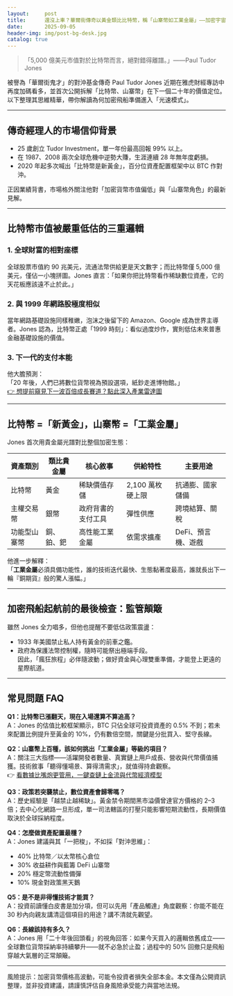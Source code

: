 ```yaml
---
layout:     post
title:      還沒上車？華爾街傳奇以黃金類比比特幣，稱「山寨幣如工業金屬」——加密宇宙加速啟航
date:       2025-09-05
header-img: img/post-bg-desk.jpg
catalog: true
---
```


>「5,000 億美元市值對於比特幣而言，絕對錯得離譜。」——Paul Tudor Jones

被譽為「華爾街鬼才」的對沖基金傳奇 Paul Tudor Jones 近期在雅虎財經專訪中再度加碼看多，並首次公開拆解「比特幣、山寨幣」在下一個二十年的價值定位。以下整理其思維精華，帶你解讀為何加密飛船準備進入「光速模式」。

---

## 傳奇經理人的市場信仰背景
- 25 歲創立 Tudor Investment，單一年份最高回報 99% 以上。  
- 在 1987、2008 兩次全球危機中逆勢大賺，生涯連續 28 年無年度虧損。  
- 2020 年起多次喊出「比特幣是新黃金」，百分位資產配置框架中以 BTC 作對沖。

正因業績背書，市場格外關注他對「加密貨幣市值偏低」與「山寨幣角色」的最新見解。

---

## 比特幣市值被嚴重低估的三重邏輯

### 1. 全球財富的相對座標
全球股票市值約 90 兆美元，流通法幣供給更是天文數字；而比特幣僅 5,000 億美元，僅佔一小塊拼圖。Jones 直言：「如果你把比特幣看作稀缺數位資產，它的天花板應該遠不止於此。」

### 2. 與 1999 年網路股極度相似
當年網路基礎設施同樣稚嫩，泡沫之後留下的 Amazon、Google 成為世界主導者。Jones 認為，比特幣正處「1999 時刻」：看似過度炒作，實則低估未來普惠金融基礎設施的價值。

### 3. 下一代的支付本能
他大膽預測：  
「20 年後，人們已將數位貨幣視為預設選項，紙鈔走進博物館。」  
[👉 想提前窺見下一波百倍成長賽道？點此深入產業雷達圖](https://okxdog.com/)

---

## 比特幣 =「新黃金」，山寨幣 =「工業金屬」

Jones 首次用貴金屬光譜對比整個加密生態：

| 資產類別 | 類比貴金屬 | 核心敘事 | 供給特性 | 主要用途 |
| --- | --- | --- | --- | --- |
| 比特幣 | 黃金 | 稀缺價值存儲 | 2,100 萬枚硬上限 | 抗通膨、國家儲備 |
| 主權交易幣 | 銀幣 | 政府背書的支付工具 | 彈性供應 | 跨境結算、關稅 |
| 功能型山寨幣 | 銅、鉑、鈀 | 高性能工業金屬 | 依需求擴產 | DeFi、預言機、遊戲 |

他進一步解釋：  
「**工業金屬**必須具備功能性，誰的技術迭代最快、生態黏著度最高，誰就長出下一輪『銅期貨』般的驚人漲幅。」

---

## 加密飛船起航前的最後檢查：監管顛簸
雖然 Jones 全力唱多，但他也提醒不要低估政策震盪：  
- 1933 年美國禁止私人持有黃金的前車之鑑。  
- 政府為保護法幣控制權，隨時可能祭出極端手段。  
因此，「瘋狂旅程」必伴隨波動；做好資金與心理雙重準備，才能登上更遠的星際航道。

---

## 常見問題 FAQ

**Q1：比特幣已漲翻天，現在入場還算不算追高？**  
A：Jones 的估值比較框架顯示，BTC 只佔全球可投資資產的 0.5% 不到；若未來配置比例提升至黃金的 10%，仍有數倍空間，關鍵是分批買入、堅守長線。

**Q2：山寨幣上百種，該如何挑出「工業金屬」等級的項目？**  
A：關注三大指標——活躍開發者數量、真實鏈上用戶成長、營收與代幣價值捕獲。技術敘事「聽得懂場景、算得清需求」，就值得持倉觀察。  
👉 [看數據比嘴炮更管用，一鍵查鏈上金流與代幣經濟模型](https://okxdog.com/)

**Q3：政策若突襲禁止，數位資產會歸零嗎？**  
A：歷史經驗是「越禁止越稀缺」。黃金禁令期間黑市溢價曾達官方價格的 2–3 倍；去中心化網路一旦形成，單一司法轄區的打壓只能影響短期流動性，長期價值取決於全球採納程度。

**Q4：怎麼做資產配置最穩？**  
A：Jones 建議與其「一把梭」，不如採「對沖思維」：  
- 40% 比特幣／以太幣核心倉位  
- 30% 收益耕作與藍籌 DeFi 山寨幣  
- 20% 穩定幣流動性備彈  
- 10% 現金對政策黑天鵝

**Q5：是不是非得懂技術才能買？**  
A：投資前讀懂白皮書是加分項，但可以先用「產品觸達」角度觀察：你能不能在 30 秒內向親友講清這個項目的用途？講不清就先觀望。

**Q6：長線該持有多久？**  
A：Jones 用「二十年後回頭看」的視角回答：如果今天買入的邏輯依舊成立——全球數位貨幣採納率持續攀升——就不必急於止盈；過程中的 50% 回撤只是飛船穿越大氣層的正常顛簸。

---

風險提示：加密貨幣價格高波動，可能令投資者損失全部本金。本文僅為公開資訊整理，並非投資建議，請謹慎評估自身風險承受能力與當地法規。